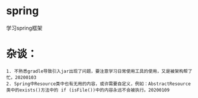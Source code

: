 # spring
学习spring框架
# 杂谈：
    1. 不熟悉gradle导致引入jar出现了问题，要注意学习日常使用工具的使用，又是被架构帮了忙。20200103
    2. Spring中Resource类中也有无用的内容，或许需要自定义，例如：AbstractResource类中的exists()方法中的 if (isFile())中的内容永远不会被执行。20200109

